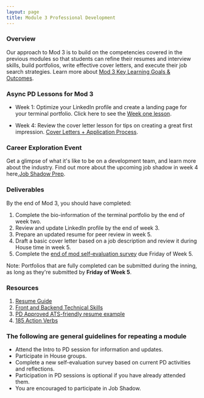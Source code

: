 ```yaml
---
layout: page
title: Module 3 Professional Development
---
```


### Overview
Our approach to Mod 3 is to build on the competencies covered in the previous modules so that students can refine their resumes and interview skills, build portfolios, write effective cover letters, and execute their job search strategies. Learn more about [Mod 3 Key Learning Goals & Outcomes](https://careerdev.turing.edu/module_three/mod3_learning_goals). 


### Async PD Lessons for Mod 3 
* Week 1: Optimize your LinkedIn profile and create a landing page for your terminal portfolio.  Click here to see the [Week one lesson](http://careerdev.turing.edu/module_three/mod3_week1). 

* Week 4: Review the cover letter lesson for tips on creating a great first impression.
        [Cover Letters + Application Process](https://careerdev.turing.edu/module_three/week_3_coverletter).
        
 ### Career Exploration Event
 Get a glimpse of what it's like to be on a development team, and learn more about the industry. Find out more about the upcoming job  shadow in week 4 here,[Job Shadow Prep](/module_three/job_shadow_overview).


### Deliverables

By the end of Mod 3, you should have completed:

1. Complete the bio-information of the terminal portfolio by the end of week two.
2. Review and update LinkedIn profile by the end of week 3.
3. Prepare an updated resume for peer review in week 5.
4. Draft a basic cover letter based on a job description and review it during House time in week 5.
5. Complete the [end of mod self-evaluation survey](ttps://airtable.com/shrBZWvdZfHSeey57) due Friday of Week 5.

Note: Portfolios that are fully completed can be submitted during the inning, as long as they're submitted by **Friday of Week 5**.

### Resources 

1. [Resume Guide](https://docs.google.com/document/d/1ll53JV8Jt5eveSjdvklUUNQfuYCzHV15TcoOzzk1iDY/edit)
2. [Front and Backend Technical Skills](https://docs.google.com/document/d/1Q-ZSAlXadWmYK48UyO7W3O9zHFQxhnLAWh7wKVdV48o/edit#heading=h.qtpn4l7md817)   
3. [PD Approved ATS-friendly resume example](https://docs.google.com/document/d/1ylVW3d_uHjAwSGkK4WJlbJuU_22BPSK75dn2rRDnm-g/edit) 
4. [185 Action Verbs ](https://www.themuse.com/advice/185-powerful-verbs-that-will-make-your-resume-awesome) 



### The following are general guidelines for repeating a module
   * Attend the Intro to PD session for information and updates.
   * Participate in House groups.
   * Complete a new self-evaluation survey based on current PD activities and reflections.
   * Participation in PD sessions is optional if you have already attended them.
   * You are encouraged to participate in Job Shadow.
